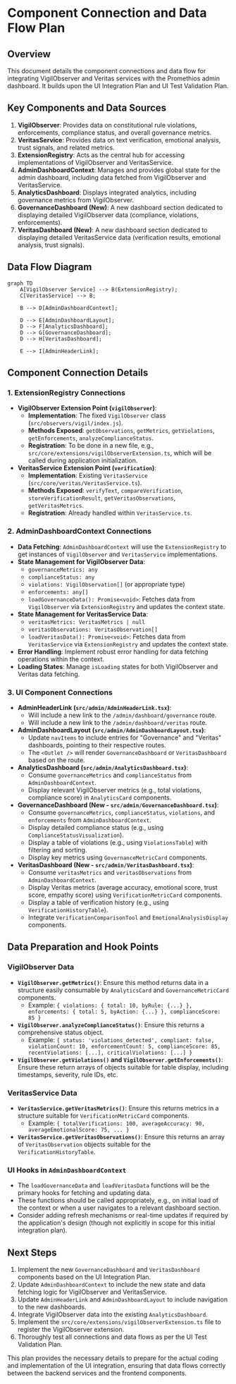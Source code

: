 # Component Connection and Data Flow Plan

## Overview

This document details the component connections and data flow for integrating VigilObserver and Veritas services with the Promethios admin dashboard. It builds upon the UI Integration Plan and UI Test Validation Plan.

## Key Components and Data Sources

1.  **VigilObserver**: Provides data on constitutional rule violations, enforcements, compliance status, and overall governance metrics.
2.  **VeritasService**: Provides data on text verification, emotional analysis, trust signals, and related metrics.
3.  **ExtensionRegistry**: Acts as the central hub for accessing implementations of VigilObserver and VeritasService.
4.  **AdminDashboardContext**: Manages and provides global state for the admin dashboard, including data fetched from VigilObserver and VeritasService.
5.  **AnalyticsDashboard**: Displays integrated analytics, including governance metrics from VigilObserver.
6.  **GovernanceDashboard (New)**: A new dashboard section dedicated to displaying detailed VigilObserver data (compliance, violations, enforcements).
7.  **VeritasDashboard (New)**: A new dashboard section dedicated to displaying detailed VeritasService data (verification results, emotional analysis, trust signals).

## Data Flow Diagram

```mermaid
graph TD
    A[VigilObserver Service] --> B(ExtensionRegistry);
    C[VeritasService] --> B;

    B --> D[AdminDashboardContext];

    D --> E[AdminDashboardLayout];
    D --> F[AnalyticsDashboard];
    D --> G[GovernanceDashboard];
    D --> H[VeritasDashboard];

    E --> I[AdminHeaderLink];
```

## Component Connection Details

### 1. ExtensionRegistry Connections

*   **VigilObserver Extension Point (`vigilObserver`)**:
    *   **Implementation**: The fixed `VigilObserver` class (`src/observers/vigil/index.js`).
    *   **Methods Exposed**: `getObservations`, `getMetrics`, `getViolations`, `getEnforcements`, `analyzeComplianceStatus`.
    *   **Registration**: To be done in a new file, e.g., `src/core/extensions/vigilObserverExtension.ts`, which will be called during application initialization.
*   **VeritasService Extension Point (`verification`)**:
    *   **Implementation**: Existing `VeritasService` (`src/core/veritas/VeritasService.ts`).
    *   **Methods Exposed**: `verifyText`, `compareVerification`, `storeVerificationResult`, `getVeritasObservations`, `getVeritasMetrics`.
    *   **Registration**: Already handled within `VeritasService.ts`.

### 2. AdminDashboardContext Connections

*   **Data Fetching**: `AdminDashboardContext` will use the `ExtensionRegistry` to get instances of `VigilObserver` and `VeritasService` implementations.
*   **State Management for VigilObserver Data**:
    *   `governanceMetrics: any`
    *   `complianceStatus: any`
    *   `violations: VigilObservation[]` (or appropriate type)
    *   `enforcements: any[]`
    *   `loadGovernanceData(): Promise<void>`: Fetches data from `VigilObserver` via `ExtensionRegistry` and updates the context state.
*   **State Management for VeritasService Data**:
    *   `veritasMetrics: VeritasMetrics | null`
    *   `veritasObservations: VeritasObservation[]`
    *   `loadVeritasData(): Promise<void>`: Fetches data from `VeritasService` via `ExtensionRegistry` and updates the context state.
*   **Error Handling**: Implement robust error handling for data fetching operations within the context.
*   **Loading States**: Manage `isLoading` states for both VigilObserver and Veritas data fetching.

### 3. UI Component Connections

*   **AdminHeaderLink (`src/admin/AdminHeaderLink.tsx`)**:
    *   Will include a new link to the `/admin/dashboard/governance` route.
    *   Will include a new link to the `/admin/dashboard/veritas` route.
*   **AdminDashboardLayout (`src/admin/AdminDashboardLayout.tsx`)**:
    *   Update `navItems` to include entries for "Governance" and "Veritas" dashboards, pointing to their respective routes.
    *   The `<Outlet />` will render `GovernanceDashboard` or `VeritasDashboard` based on the route.
*   **AnalyticsDashboard (`src/admin/AnalyticsDashboard.tsx`)**:
    *   Consume `governanceMetrics` and `complianceStatus` from `AdminDashboardContext`.
    *   Display relevant VigilObserver metrics (e.g., total violations, compliance score) in `AnalyticsCard` components.
*   **GovernanceDashboard (New - `src/admin/GovernanceDashboard.tsx`)**:
    *   Consume `governanceMetrics`, `complianceStatus`, `violations`, and `enforcements` from `AdminDashboardContext`.
    *   Display detailed compliance status (e.g., using `ComplianceStatusVisualization`).
    *   Display a table of violations (e.g., using `ViolationsTable`) with filtering and sorting.
    *   Display key metrics using `GovernanceMetricCard` components.
*   **VeritasDashboard (New - `src/admin/VeritasDashboard.tsx`)**:
    *   Consume `veritasMetrics` and `veritasObservations` from `AdminDashboardContext`.
    *   Display Veritas metrics (average accuracy, emotional score, trust score, empathy score) using `VerificationMetricCard` components.
    *   Display a table of verification history (e.g., using `VerificationHistoryTable`).
    *   Integrate `VerificationComparisonTool` and `EmotionalAnalysisDisplay` components.

## Data Preparation and Hook Points

### VigilObserver Data

*   **`VigilObserver.getMetrics()`**: Ensure this method returns data in a structure easily consumable by `AnalyticsCard` and `GovernanceMetricCard` components.
    *   Example: `{ violations: { total: 10, byRule: {...} }, enforcements: { total: 5, byAction: {...} }, complianceScore: 85 }`
*   **`VigilObserver.analyzeComplianceStatus()`**: Ensure this returns a comprehensive status object.
    *   Example: `{ status: 'violations_detected', compliant: false, violationCount: 10, enforcementCount: 5, complianceScore: 85, recentViolations: [...], criticalViolations: [...] }`
*   **`VigilObserver.getViolations()` and `VigilObserver.getEnforcements()`**: Ensure these return arrays of objects suitable for table display, including timestamps, severity, rule IDs, etc.

### VeritasService Data

*   **`VeritasService.getVeritasMetrics()`**: Ensure this returns metrics in a structure suitable for `VerificationMetricCard` components.
    *   Example: `{ totalVerifications: 100, averageAccuracy: 90, averageEmotionalScore: 75, ... }`
*   **`VeritasService.getVeritasObservations()`**: Ensure this returns an array of `VeritasObservation` objects suitable for the `VerificationHistoryTable`.

### UI Hooks in `AdminDashboardContext`

*   The `loadGovernanceData` and `loadVeritasData` functions will be the primary hooks for fetching and updating data.
*   These functions should be called appropriately, e.g., on initial load of the context or when a user navigates to a relevant dashboard section.
*   Consider adding refresh mechanisms or real-time updates if required by the application's design (though not explicitly in scope for this initial integration plan).

## Next Steps

1.  Implement the new `GovernanceDashboard` and `VeritasDashboard` components based on the UI Integration Plan.
2.  Update `AdminDashboardContext` to include the new state and data fetching logic for VigilObserver and VeritasService.
3.  Update `AdminHeaderLink` and `AdminDashboardLayout` to include navigation to the new dashboards.
4.  Integrate VigilObserver data into the existing `AnalyticsDashboard`.
5.  Implement the `src/core/extensions/vigilObserverExtension.ts` file to register the VigilObserver extension.
6.  Thoroughly test all connections and data flows as per the UI Test Validation Plan.

This plan provides the necessary details to prepare for the actual coding and implementation of the UI integration, ensuring that data flows correctly between the backend services and the frontend components.
